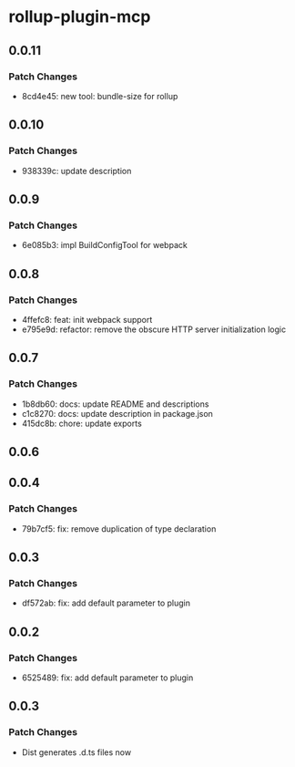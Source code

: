 # rollup-plugin-mcp

## 0.0.11

### Patch Changes

- 8cd4e45: new tool: bundle-size for rollup

## 0.0.10

### Patch Changes

- 938339c: update description

## 0.0.9

### Patch Changes

- 6e085b3: impl BuildConfigTool for webpack

## 0.0.8

### Patch Changes

- 4ffefc8: feat: init webpack support
- e795e9d: refactor: remove the obscure HTTP server initialization logic

## 0.0.7

### Patch Changes

- 1b8db60: docs: update README and descriptions
- c1c8270: docs: update description in package.json
- 415dc8b: chore: update exports

## 0.0.6

## 0.0.4

### Patch Changes

- 79b7cf5: fix: remove duplication of type declaration

## 0.0.3

### Patch Changes

- df572ab: fix: add default parameter to plugin

## 0.0.2

### Patch Changes

- 6525489: fix: add default parameter to plugin

## 0.0.3

### Patch Changes

- Dist generates .d.ts files now

